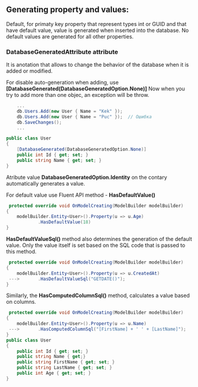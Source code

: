﻿## Generating property and values:

Default, for primaty key property that represent types int or GUID and that have default value, value is generated when inserted into the database. No default values are generated for all other properties.

### DatabaseGeneratedAttribute attribute

It is anotation that allows to change the behavior of the database when it is added or modified.

For disable auto-generation when adding, use **[DatabaseGenerated(DatabaseGeneratedOption.None)]**
Now when you try to add more than one objec, an exception will be throw.
```c#
    ...
    db.Users.Add(new User { Name = "Kek" });
    db.Users.Add(new User { Name = "Puc" });  // Ошибка
    db.SaveChanges();
    ...

public class User
{
    [DatabaseGenerated(DatabaseGeneratedOption.None)]
    public int Id { get; set; }
    public string Name { get; set; }
}
```
Atribute value **DatabaseGeneratedOption.Identity** on the contary automatically generates a value.

For default value use Fluent API method - **HasDefaultValue()**
```c#
 protected override void OnModelCreating(ModelBuilder modelBuilder)
{
    modelBuilder.Entity<User>().Property(u => u.Age)
            .HasDefaultValue(18)
}
```

**HasDefaultValueSql()** method also determines the generation of the default value. Only the value itself is set based on the SQL code that is passed to this method.
```c#
 protected override void OnModelCreating(ModelBuilder modelBuilder)
{
    modelBuilder.Entity<User>().Property(u => u.CreatedAt)
 --->       .HasDefaultValueSql("GETDATE()");
}
```
Similarly, the **HasComputedColumnSql()** method, calculates a value based on columns.
 
```c#
 protected override void OnModelCreating(ModelBuilder modelBuilder)
{
    modelBuilder.Entity<User>().Property(u => u.Name)
 --->       .HasComputedColumnSql("[FirstName] + ' ' + [LastName]");
}
public class User
{
    public int Id { get; set; }
    public string Name { get;}
    public string FirstName { get; set; }
    public string LastName { get; set; }
    public int Age { get; set; }
}
```